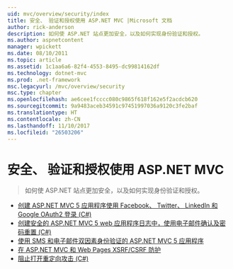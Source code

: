```yaml
---
uid: mvc/overview/security/index
title: 安全、 验证和授权使用 ASP.NET MVC |Microsoft 文档
author: rick-anderson
description: 如何使 ASP.NET 站点更加安全，以及如何实现身份验证和授权。
ms.author: aspnetcontent
manager: wpickett
ms.date: 08/10/2011
ms.topic: article
ms.assetid: 1c1aa6a6-82f4-4553-8495-dc99814162df
ms.technology: dotnet-mvc
ms.prod: .net-framework
msc.legacyurl: /mvc/overview/security
msc.type: chapter
ms.openlocfilehash: ae6cee1fcccc080c9865f618f162e5f2acdcb620
ms.sourcegitcommit: 9a9483aceb34591c97451997036a9120c3fe2baf
ms.translationtype: HT
ms.contentlocale: zh-CN
ms.lasthandoff: 11/10/2017
ms.locfileid: "26503206"
---
```

<a name="security-authentication-and-authorization-with-aspnet-mvc"></a>安全、 验证和授权使用 ASP.NET MVC
====================
> 如何使 ASP.NET 站点更加安全，以及如何实现身份验证和授权。


- [创建 ASP.NET MVC 5 应用程序使用 Facebook、 Twitter、 LinkedIn 和 Google OAuth2 登录 (C#)](create-an-aspnet-mvc-5-app-with-facebook-and-google-oauth2-and-openid-sign-on.md)
- [创建安全的 ASP.NET MVC 5 web 应用程序日志中，使用电子邮件确认及密码重置 (C#)](create-an-aspnet-mvc-5-web-app-with-email-confirmation-and-password-reset.md)
- [使用 SMS 和电子邮件双因素身份验证的 ASP.NET MVC 5 应用程序](aspnet-mvc-5-app-with-sms-and-email-two-factor-authentication.md)
- [在 ASP.NET MVC 和 Web Pages XSRF/CSRF 防护](xsrfcsrf-prevention-in-aspnet-mvc-and-web-pages.md)
- [阻止打开重定向攻击 (C#)](preventing-open-redirection-attacks.md)
